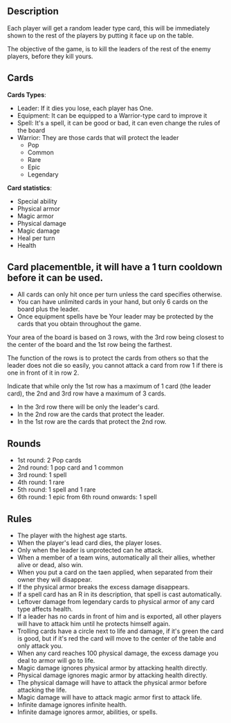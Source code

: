 ## Description
Each player will get a random leader type card, this will be immediately shown to the rest 
of the players by putting it face up on the table.

The objective of the game, is to kill the leaders of the rest of the enemy players, before they kill yours.

## Cards
**Cards Types**:
 - Leader: If it dies you lose, each player has One.
 - Equipment: It can be equipped to a Warrior-type card to improve it
 - Spell: It's a spell, it can be good or bad, it can even change the rules of the board
 - Warrior: They are those cards that will protect the leader
	- Pop
	- Common
	- Rare
	- Epic
	- Legendary

**Card statistics**:
 - Special ability
 - Physical armor
 - Magic armor
 - Physical damage
 - Magic damage
 - Heal per turn
 - Health

## Card placementble, it will have a 1 turn cooldown before it can be used.
 - All cards can only hit once per turn unless the card specifies otherwise.
 - You can have unlimited cards in your hand, but only 6 cards on the board plus the leader.
 - Once equipment spells have be
Your leader may be protected by the cards that you obtain throughout the game.

Your area of ​​the board is based on 3 rows, with the 3rd row being closest to the center of the board and 
the 1st row being the farthest. 

The function of the rows is to protect the cards from others so that the leader does not die so easily, 
you cannot attack a card from row 1 if there is one in front of it in row 2.

Indicate that while only the 1st row has a maximum of 1 card (the leader card), the 2nd and 3rd row have a maximum of 3 cards.

- In the 3rd row there will be only the leader's card.
- In the 2nd row are the cards that protect the leader.
- In the 1st row are the cards that protect the 2nd row.

## Rounds
 - 1st round: 2 Pop cards
 - 2nd round: 1 pop card and 1 common
 - 3rd round: 1 spell
 - 4th round: 1 rare
 - 5th round: 1 spell and 1 rare
 - 6th round: 1 epic
from 6th round onwards: 1 spell

## Rules
 - The player with the highest age starts.
 - When the player's lead card dies, the player loses.
 - Only when the leader is unprotected can he attack.
 - When a member of a team wins, automatically all their allies, whether alive or dead, also win.
 - When you put a card on the taen applied, when separated from their owner they will disappear.
 - If the physical armor breaks the excess damage disappears.
 - If a spell card has an R in its description, that spell is cast automatically.
 - Leftover damage from legendary cards to physical armor of any card type affects health.
 - If a leader has no cards in front of him and is exported, all other players will have to attack him until he protects himself again.
 - Trolling cards have a circle next to life and damage, if it's green the card is good, but if it's red the card will move to the center of the table and only attack you.
 - When any card reaches 100 physical damage, the excess damage you deal to armor will go to life.
 - Magic damage ignores physical armor by attacking health directly.
 - Physical damage ignores magic armor by attacking health directly.
 - The physical damage will have to attack the physical armor before attacking the life.
 - Magic damage will have to attack magic armor first to attack life.
 - Infinite damage ignores infinite health.
 - Infinite damage ignores armor, abilities, or spells.